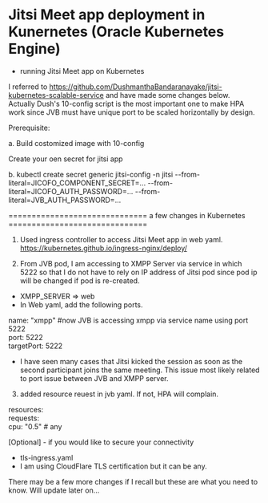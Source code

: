 # Jitsi Meet app deployment in Kunernetes (Oracle Kubernetes Engine)
- running Jitsi Meet app on Kubernetes

I referred to https://github.com/DushmanthaBandaranayake/jitsi-kubernetes-scalable-service and have made some changes below.\
Actually Dush's 10-config script is the most important one to make HPA work since JVB must have unique port to be scaled horizontally by design. 

Prerequisite: 

 a. Build costomized image with 10-config
 
 Create your oen secret for jitsi app

 b. kubectl create secret generic jitsi-config -n jitsi --from-literal=JICOFO_COMPONENT_SECRET=... --from-literal=JICOFO_AUTH_PASSWORD=... --from-literal=JVB_AUTH_PASSWORD=...


==============================      a few changes in Kubernetes      ==============================

1. Used ingress controller to access Jitsi Meet app in web yaml. 
https://kubernetes.github.io/ingress-nginx/deploy/


2. From JVB pod, I am accessing to XMPP Server via service in which 5222 so that I do not have to rely on IP address of Jitsi pod since pod ip will be changed if pod is re-created.
- XMPP_SERVER => web
- In Web yaml, add the following ports. 

 name: "xmpp"   #now JVB is accessing xmpp via service name using port 5222 \
    port: 5222\
    targetPort: 5222 

* I have seen many cases that Jitsi kicked the session as soon as the second participant joins the same meeting. This issue most likely related to port issue between JVB and XMPP server. 


3. added resource reuest in jvb yaml. If not, HPA will complain. 

  resources: \
   requests: \
     cpu: "0.5"  # any  


[Optional] - if you would like to secure your connectivity 
- tls-ingress.yaml  
- I am using CloudFlare TLS certification but it can be any. 

There may be a few more changes if I recall but these are what you need to know. 
Will update later on...

